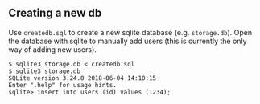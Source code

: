 ## Creating a new db
Use `createdb.sql` to create a new sqlite database (e.g. `storage.db`).
Open the database with sqlite to manually add users (this is currently the only way of adding new users).

```
$ sqlite3 storage.db < createdb.sql 
$ sqlite3 storage.db 
SQLite version 3.24.0 2018-06-04 14:10:15
Enter ".help" for usage hints.
sqlite> insert into users (id) values (1234);
```
